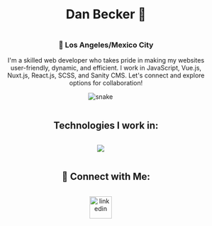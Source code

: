 

<!--h1 without bottom border-->
<div id="user-content-toc">
  <ul align="center">
    <summary><h1 style="display: inline-block">Dan Becker 🐢</h1></summary>
    <h3>📍 Los Angeles/Mexico City </h3>
    <p> I'm a skilled web developer who takes pride in making my websites user-friendly, dynamic, and efficient. I work in JavaScript, Vue.js, Nuxt.js, React.js, SCSS, and Sanity CMS. Let's connect and explore options for collaboration!</p>
    
  </ul>
</div>

<!--- dino -->

<div align="center">
  <img  src="https://github.com/saadeghi/saadeghi/blob/master/dino.gif"
       alt="snake" /></a>
</div>

<div id="user-content-toc">
  <ul align="center">
    <summary><h2 style="display: inline-block"> Technologies I work in: </h2></summary>
  </ul>
</div>

<!--tech stack icons-->
<p align="center">
  <a href="https://skillicons.dev">
    <img src="https://skillicons.dev/icons?i=js,react,vue,sanity,scss,css,figma,github,html,react,vscode&perline=14" />
  </a>
</p>




<!-- Connect with me -->
<!--h2 without bottom border-->
<div id="user-content-toc">
  <ul align="center">
    <summary><h2 style="display: inline-block">🍜 Connect with Me:</h2></summary>
  </ul>
</div>

<!--icons and links-->
<p align="center">
<a href="https://www.linkedin.com/in/dan-becker-2abb01107/" target="blank"><img align="center" src="https://user-images.githubusercontent.com/88904952/234979284-68c11d7f-1acc-4f0c-ac78-044e1037d7b0.png" alt="linkedin" height="50" width="50" /></a>
  
</p>



